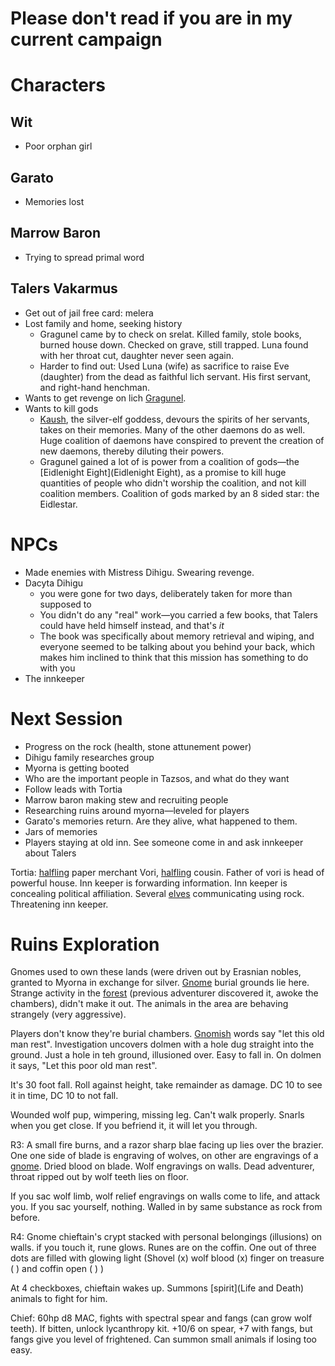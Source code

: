 # Please don't read if you are in my current campaign

# Characters

## Wit
- Poor orphan girl

## Garato
- Memories lost

## Marrow Baron
- Trying to spread primal word

## Talers Vakarmus

- Get out of jail free card: melera
- Lost family and home, seeking history 
	- Gragunel came by to check on srelat. Killed family, stole books, burned house down. Checked on grave, still trapped. Luna found with her throat cut, daughter never seen again.
    - Harder to find out: Used Luna (wife) as sacrifice to raise Eve (daughter) from the dead as faithful lich servant. His first servant, and right-hand henchman.
- Wants to get revenge on lich [Gragunel](Gragunel).
- Wants to kill gods
	- [Kaush](Kaush), the silver-elf goddess, devours the spirits of her servants, takes on their memories. Many of the other daemons do as well. Huge coalition of daemons have conspired to prevent the creation of new daemons, thereby diluting their powers.
    - Gragunel gained a lot of is power from a coalition of gods—the [Eidlenight Eight](Eidlenight Eight), as a promise to kill huge quantities of people who didn't worship the coalition, and not kill coalition members. Coalition of gods marked by an 8 sided star: the Eidlestar. 
    
# NPCs

- Made enemies with Mistress Dihigu. Swearing revenge. 
- Dacyta Dihigu
	- you were gone for two days, deliberately taken for more than supposed to
	- You didn't do any "real" work—you carried a few books, that Talers could have held himself instead, and that's *it*
	- The book was specifically about memory retrieval and wiping, and everyone seemed to be talking about you behind your back, which makes him inclined to think that this mission has something to do with you
- The innkeeper


# Next Session

- Progress on the rock (health, stone attunement power)
- Dihigu family researches group
- Myorna is getting booted
- Who are the important people in Tazsos, and what do they want
- Follow leads with Tortia
- Marrow baron making stew and recruiting people
- Researching ruins around myorna—leveled for players
- Garato's memories return. Are they alive, what happened to them.
- Jars of memories
- Players staying at old inn. See someone come in and ask innkeeper about Talers

Tortia: [halfling](Halflings) paper merchant
Vori, [halfling](Halflings) cousin.
Father of vori is head of powerful house.
Inn keeper is forwarding information. Inn keeper is concealing political affiliation.
Several [elves](Elves) communicating using rock. Threatening inn keeper. 

# Ruins Exploration

Gnomes used to own these lands (were driven out by Erasnian nobles, granted to Myorna in exchange for silver. [Gnome](Gnomes) burial grounds lie here. Strange activity in the [forest](Forests) (previous adventurer discovered it, awoke the chambers), didn't make it out. The animals in the area are behaving strangely (very aggressive). 

Players don't know they're burial chambers. [Gnomish](Gnomes) words say "let this old man rest". Investigation uncovers dolmen with a hole dug straight into the ground. Just a hole in teh ground, illusioned over. Easy to fall in. On dolmen it says, "Let this poor old man rest".

It's 30 foot fall. Roll against height, take remainder as damage. DC 10 to see it in time, DC 10 to not fall. 

Wounded wolf pup, wimpering, missing leg. Can't walk properly. Snarls when you get close. If you befriend it, it will let you through.

R3: A small fire burns, and a razor sharp blae facing up lies over the brazier. One one side of blade is engraving of wolves, on other are engravings of a [gnome](Gnomes). Dried blood on blade. Wolf engravings on walls. Dead adventurer, throat ripped out by wolf teeth lies on floor.

If you sac wolf limb, wolf relief engravings on walls come to life, and attack you. If you sac yourself, nothing. Walled in by same substance as rock from before.

R4: Gnome chieftain's crypt stacked with personal belongings (illusions) on walls. if you touch it, rune glows. Runes are on the coffin. One out of three dots are filled with glowing light (Shovel (x) wolf blood (x) finger on treasure ( ) and coffin open ( ) )

At 4 checkboxes, chieftain wakes up. Summons [spirit](Life and Death) animals to fight for him. 


Chief: 
60hp d8 MAC, fights with spectral spear and fangs (can grow wolf teeth). If bitten, unlock lycanthropy kit. +10/6 on spear, +7 with fangs, but fangs give you level of frightened.
Can summon small animals if losing too easy.

